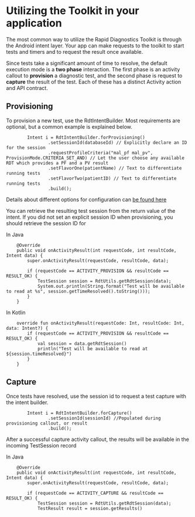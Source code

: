 # Utilizing the Toolkit in your application

The most common way to utilize the Rapid Diagnostics Toolkit is through the Android intent
layer. Your app can make requests to the toolkit to start tests and timers and to request the
result once available.

Since tests take a significant amount of time to resolve, the default execution mode is a **two
phase** interaction. The first phase is an activity callout to **provision** a diagnostic test,
and the second phase is request to **capture** the result of the test. Each of these has a distinct
Activity action and API contract.

## Provisioning

To provision a new test, use the RdtIntentBuilder. Most requirements are optional, but a common
example is explained below.

```
        Intent i = RdtIntentBuilder.forProvisioning()
                .setSessionId(databaseId) // Explicitly declare an ID for the session
                .requestProfileCriteria("mal_pf mal_pv", ProvisionMode.CRITERIA_SET_AND) // Let the user choose any available RDT which provides a PF and a PV result
                .setFlavorOne(patientName) // Text to differentiate running tests
                .setFlavorTwo(patientID) // Text to differentiate running tests
                .build();

```

Details about different options for configuration can [be found here](configuration.md)

You can retrieve the resulting test session from the return value of the intent. If you did not
set an explicit session ID when provisioning, you should retrieve the session ID for

In Java
```
    @Override
    public void onActivityResult(int requestCode, int resultCode, Intent data) {
        super.onActivityResult(requestCode, resultCode, data);

        if (requestCode == ACTIVITY_PROVISION && resultCode == RESULT_OK) {
            TestSession session = RdtUtils.getRdtSession(data);
            System.out.println(String.format("Test will be available to read at %s", session.getTimeResolved().toString()));
        }
    }
```

In Kotlin
```
    override fun onActivityResult(requestCode: Int, resultCode: Int, data: Intent?) {
        if (requestCode == ACTIVITY_PROVISION && resultCode == RESULT_OK) {
            val session = data.getRdtSession()
            println("Test will be available to read at ${session.timeResolved}")
        }
    }
```

## Capture

Once tests have resolved, use the session id to request a test capture with the intent builder.

```
        Intent i = RdtIntentBuilder.forCapture()
                .setSessionId(sessionId) //Populated during provisioning callout, or result
                .build();

```

After a successful capture activity callout, the results will be available in the incoming
TestSession record

In Java
```
    @Override
    public void onActivityResult(int requestCode, int resultCode, Intent data) {
        super.onActivityResult(requestCode, resultCode, data);

        if (requestCode == ACTIVITY_CAPTURE && resultCode == RESULT_OK) {
            TestSession session = RdtUtils.getRdtSession(data);
            TestResult result = session.getResults()
```
